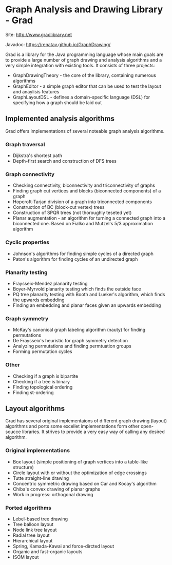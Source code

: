 # Graph Analysis and Drawing Library - Grad

Site: http://www.gradlibrary.net

Javadoc: https://renatav.github.io/GraphDrawing/

Grad is a library for the Java programming language whose main goals are to provide a large number of graph drawing and analysis algorithms
and a very simple integration with existing tools. It consists of three projects:
- GraphDrawingTheory - the core of the library, containing numerous algorithms
- GraphEditor - a simple graph editor that can be used to test the layout and anaylisis features
- GraphLayoutDSL - defines a domain-specific language (DSL) for specifying how a graph should be laid out

## Implemented analysis algorithms
Grad offers implementations of several noteable graph analysis algorithms.

### Graph traversal
- Dijkstra's shortest path
- Depth-first search and construction of DFS trees

### Graph connectivity
- Checking connectivity, biconnectivity and triconnectivity of graphs
- Finding graph cut vertices and blocks (biconnected components) of a graph
- Hopcroft-Tarjan division of a graph into triconnected components
- Construction of BC (block-cut vertex) trees
- Construction of SPQR trees (not thoroughly teseted yet)
- Planar augmentation - an algorithm for turning a connected graph into a biconnected one. Based on Fialko and Mutzel's 5/3 approximation algorithm

### Cyclic properties
- Johnson's algorithms for finding simple cycles of a directed graph
- Paton's algorithm for finding cycles of an undirected graph

### Planarity testing
- Fraysseix-Mendez planarity testing
- Boyer-Myrvold planarity testing which finds the outside face
- PQ tree planarity testing with Booth and Lueker's algorithm, which finds the upwards embedding
- Finding an embedding and planar faces given an upwards embedding

### Graph symmetry
- McKay's canonical graph labeling algorithm (nauty) for finding permutations
- De Fraysseix's heuristic for graph symmetry detection
- Analyzing permutations and finding permtuation groups
- Forming permutation cycles

### Other
- Checking if a graph is bipartite
- Checking if a tree is binary
- Finding topological ordering
- Finding st-ordering

## Layout algorithms
Grad has several original implementaions of different graph drawing (layout) algorithms and ports some excellet implementations
form other open-soucce libraries. It strives to provide a very easy way of calling any desired algorithm.

### Original implementations
- Box layout (simple positioning of graph vertices into a table-like structure)
- Circle layout with or without the optimization of edge crossings
- Tutte straight-line drawing
- Concentric symmetric drawing based on Car and Kocay's algorithm
- Chiba's convex drawing of planar graphs
- Work in progress: orthogonal drawing

### Ported algorithms
- Lebel-based tree drawing
- Tree balloon layout
- Node link tree layout
- Radial tree layout
- Hierarchical layout
- Spring, Kamada-Kawai and force-dircted layout
- Organic and fast-organic layouts
- ISOM layout





